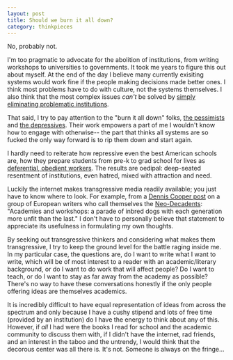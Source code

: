 ```yaml
---
layout: post
title: Should we burn it all down?
category: thinkpieces
---
```


No, probably not.

I'm too pragmatic to advocate for the abolition of institutions, from writing workshops to universities to governments. It took me years to figure this out about myself. At the end of the day I believe many currently exisiting systems would work fine if the people making decisions made better ones. I think most problems have to do with culture, not the systems themselves. I also think that the most complex issues _can't_ be solved by [simply eliminating problematic institutions](https://www.currentaffairs.org/2018/04/complexity-and-criminal-justice). 

That said, I try to pay attention to the "burn it all down" folks, [the pessimists](https://benjaminstudebaker.com/2018/04/20/kanyes-return-to-twitter-and-liberalisms-love-affair-with-fear/#more-3871) and [the depressives](http://k-punk.org/). Their work empowers a part of me I wouldn't know how to engage with otherwise-- the part that thinks all systems are so fucked the only way forward is to rip them down and start again.

I hardly need to reiterate how repressive even the best American schools are, how they prepare students from pre-k to grad school for lives as [deferential, obedient workers](http://www.wbur.org/artery/2017/11/07/kids-these-days-review). The results are oedipal: deep-seated resentment of institutions, even hatred, mixed with attraction and need.

Luckily the internet makes transgressive media readily available; you just have to know where to look. For example, from a [Dennis Cooper post](https://denniscooperblog.com/the-neo-decadents-present-drowning-in-beauty-a-neo-decadence-day/) on a group of European writers who call themselves the [Neo-Decadents](http://www.snugglybooks.co.uk/special-offers/): "Academies and workshops: a parade of inbred dogs with each generation more unfit than the last." I don't have to personally believe that statement to appreciate its usefulness in formulating my own thoughts.

By seeking out transgressive thinkers and considering what makes them transgressive, I try to keep the ground level for the battle raging inside me. In my particular case, the questions are, do I want to write what I want to write, which will be of most interest to a reader with an academic/literary background, or do I want to do work that will affect people? Do I want to teach, or do I want to stay as far away from the academy as possible? There's no way to have these conversations honestly if the only people offering  ideas are themselves academics. 

It is incredibly difficult to have equal representation of ideas from across the spectrum and only because I have a cushy stipend and lots of free time (provided by an institution) do I have the energy to think about any of this. However, if _all_ I had were the books I read for school and the academic community to discuss them with, if I didn't have the internet, rad friends, and an interest in the taboo and the untrendy, I would think that the decorous center was all there is. It's not. Someone is always on the fringe... 
